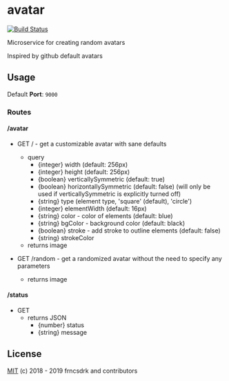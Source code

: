 # avatar

[![Build Status](https://travis-ci.org/frncsdrk/avatar.svg?branch=master)](https://travis-ci.org/frncsdrk/avatar)

Microservice for creating random avatars

Inspired by github default avatars

## Usage

Default **Port**: `9000`

### Routes

#### /avatar

- GET / - get a customizable avatar with sane defaults
  - query
    - {integer} width (default: 256px)
    - {integer} height (default: 256px)
    - {boolean} verticallySymmetric (default: true)
    - {boolean} horizontallySymmetric (default: false) (will only be used if verticallySymmetric is explicitly turned off)
    - {string}  type (element type, 'square' (default), 'circle')
    - {integer} elementWidth (default: 16px)
    - {string}  color - color of elements (default: blue)
    - {string}  bgColor - background color (default: black)
    - {boolean} stroke - add stroke to outline elements (default: false)
    - {string}  strokeColor
  - returns image

- GET /random - get a randomized avatar without the need to specify any parameters
  - returns image


#### /status

- GET
  - returns JSON
    - {number} status
    - {string} message

## License

[MIT](https://github.com/frncsdrk/avatar/blob/master/LICENSE) (c) 2018 - 2019 frncsdrk and contributors
